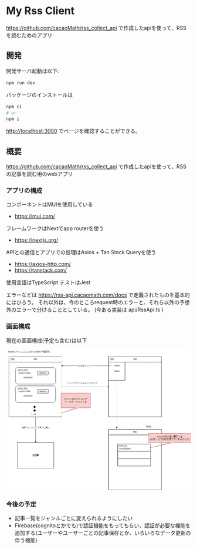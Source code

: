 # My Rss Client

https://github.com/cacaoMath/rss_collect_api で作成したapiを使って、RSSを読むためのアプリ

## 開発

開発サーバ起動は以下:

```bash
npm run dev
```

パッケージのインストールは

```bash
npm ci
# or
npm i
```

[http://localhost:3000](http://localhost:3000) でページを確認することができる。

## 概要

https://github.com/cacaoMath/rss_collect_api で作成したapiを使って、RSSの記事を読む用のwebアプリ

### アプリの構成

コンポーネントはMUIを使用している

- https://mui.com/

フレームワークはNextでapp routerを使う

- https://nextjs.org/

APIとの通信とアプリでの処理はAxios + Tan Stack Queryを使う

- https://axios-http.com/
- https://tanstack.com/

使用言語はTypeScript
テストはJest

エラーなどは https://rss-api.cacaomath.com/docs で定義されたものを基本的にはひろう。
それ以外は、今のところrequest時のエラーと、それら以外の予想外のエラーで分けることとしている。 (今ある実装は api/RssApi.ts )

### 画面構成

現在の画面構成(予定も含む)は以下

![](document/rss_client画面遷移図.png)

### 今後の予定

- 記事一覧をジャンルごとに変えられるようにしたい
- Firebase(cognitoとかでも)で認証機能をもってもらい、認証が必要な機能を追加する(ユーザーやユーザーごとの記事保存とか、いろいろなデータ更新の伴う機能)
